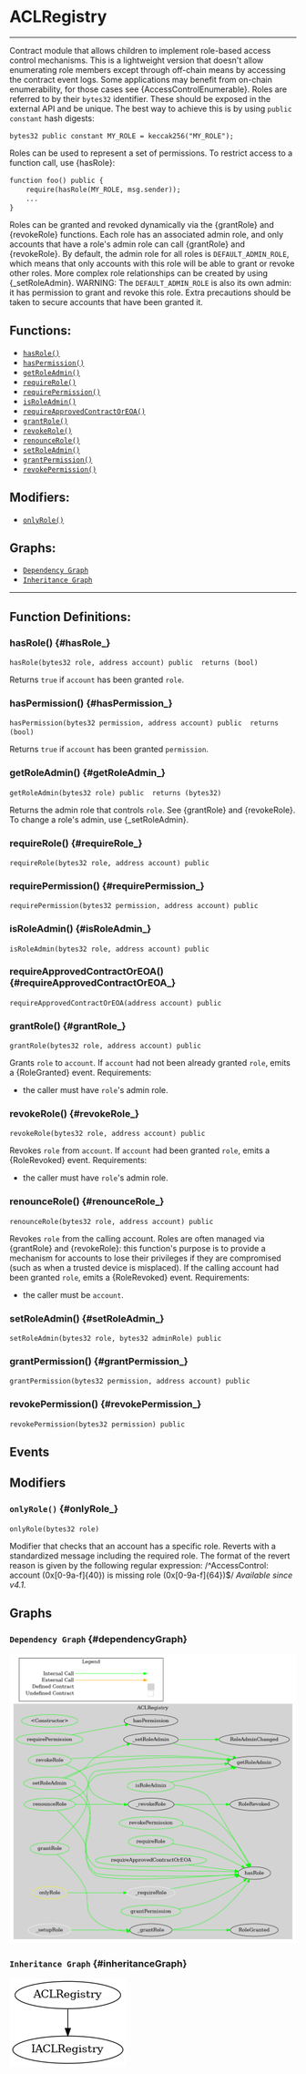 # ACLRegistry
***
Contract module that allows children to implement role-based access
control mechanisms. This is a lightweight version that doesn't allow enumerating role
members except through off-chain means by accessing the contract event logs. Some
applications may benefit from on-chain enumerability, for those cases see
{AccessControlEnumerable}.
Roles are referred to by their `bytes32` identifier. These should be exposed
in the external API and be unique. The best way to achieve this is by
using `public constant` hash digests:
```
bytes32 public constant MY_ROLE = keccak256("MY_ROLE");
```
Roles can be used to represent a set of permissions. To restrict access to a
function call, use {hasRole}:
```
function foo() public {
    require(hasRole(MY_ROLE, msg.sender));
    ...
}
```
Roles can be granted and revoked dynamically via the {grantRole} and
{revokeRole} functions. Each role has an associated admin role, and only
accounts that have a role's admin role can call {grantRole} and {revokeRole}.
By default, the admin role for all roles is `DEFAULT_ADMIN_ROLE`, which means
that only accounts with this role will be able to grant or revoke other
roles. More complex role relationships can be created by using
{_setRoleAdmin}.
WARNING: The `DEFAULT_ADMIN_ROLE` is also its own admin: it has permission to
grant and revoke this role. Extra precautions should be taken to secure
accounts that have been granted it.
## Functions:
- [`hasRole()`](#hasRole_)
- [`hasPermission()`](#hasPermission_)
- [`getRoleAdmin()`](#getRoleAdmin_)
- [`requireRole()`](#requireRole_)
- [`requirePermission()`](#requirePermission_)
- [`isRoleAdmin()`](#isRoleAdmin_)
- [`requireApprovedContractOrEOA()`](#requireApprovedContractOrEOA_)
- [`grantRole()`](#grantRole_)
- [`revokeRole()`](#revokeRole_)
- [`renounceRole()`](#renounceRole_)
- [`setRoleAdmin()`](#setRoleAdmin_)
- [`grantPermission()`](#grantPermission_)
- [`revokePermission()`](#revokePermission_)
## Modifiers:
- [`onlyRole()`](#onlyRole_)
## Graphs:
- [`Dependency Graph`](#dependencyGraph)
- [`Inheritance Graph`](#inheritanceGraph)
***
## Function Definitions:
### <a name="hasRole_"></a> hasRole() {#hasRole_}
```
hasRole(bytes32 role, address account) public  returns (bool)
```
Returns `true` if `account` has been granted `role`.
### <a name="hasPermission_"></a> hasPermission() {#hasPermission_}
```
hasPermission(bytes32 permission, address account) public  returns (bool)
```
Returns `true` if `account` has been granted `permission`.
### <a name="getRoleAdmin_"></a> getRoleAdmin() {#getRoleAdmin_}
```
getRoleAdmin(bytes32 role) public  returns (bytes32)
```
Returns the admin role that controls `role`. See {grantRole} and
{revokeRole}.
To change a role's admin, use {_setRoleAdmin}.
### <a name="requireRole_"></a> requireRole() {#requireRole_}
```
requireRole(bytes32 role, address account) public 
```
### <a name="requirePermission_"></a> requirePermission() {#requirePermission_}
```
requirePermission(bytes32 permission, address account) public 
```
### <a name="isRoleAdmin_"></a> isRoleAdmin() {#isRoleAdmin_}
```
isRoleAdmin(bytes32 role, address account) public 
```
### <a name="requireApprovedContractOrEOA_"></a> requireApprovedContractOrEOA() {#requireApprovedContractOrEOA_}
```
requireApprovedContractOrEOA(address account) public 
```
### <a name="grantRole_"></a> grantRole() {#grantRole_}
```
grantRole(bytes32 role, address account) public 
```
Grants `role` to `account`.
If `account` had not been already granted `role`, emits a {RoleGranted}
event.
Requirements:
- the caller must have ``role``'s admin role.
### <a name="revokeRole_"></a> revokeRole() {#revokeRole_}
```
revokeRole(bytes32 role, address account) public 
```
Revokes `role` from `account`.
If `account` had been granted `role`, emits a {RoleRevoked} event.
Requirements:
- the caller must have ``role``'s admin role.
### <a name="renounceRole_"></a> renounceRole() {#renounceRole_}
```
renounceRole(bytes32 role, address account) public 
```
Revokes `role` from the calling account.
Roles are often managed via {grantRole} and {revokeRole}: this function's
purpose is to provide a mechanism for accounts to lose their privileges
if they are compromised (such as when a trusted device is misplaced).
If the calling account had been granted `role`, emits a {RoleRevoked}
event.
Requirements:
- the caller must be `account`.
### <a name="setRoleAdmin_"></a> setRoleAdmin() {#setRoleAdmin_}
```
setRoleAdmin(bytes32 role, bytes32 adminRole) public 
```
### <a name="grantPermission_"></a> grantPermission() {#grantPermission_}
```
grantPermission(bytes32 permission, address account) public 
```
### <a name="revokePermission_"></a> revokePermission() {#revokePermission_}
```
revokePermission(bytes32 permission) public 
```
## Events
## Modifiers
### <a name="onlyRole_"></a> `onlyRole()` {#onlyRole_}
```
onlyRole(bytes32 role)
```
Modifier that checks that an account has a specific role. Reverts
with a standardized message including the required role.
The format of the revert reason is given by the following regular expression:
 /^AccessControl: account (0x[0-9a-f]{40}) is missing role (0x[0-9a-f]{64})$/
_Available since v4.1._
## Graphs
### <a name="dependencyGraph"></a> `Dependency Graph` {#dependencyGraph}
![Dependency Graph](/docs/images/ACLRegistry_dependency_graph.png)
### <a name="inheritanceGraph"></a> `Inheritance Graph` {#inheritanceGraph}
![Inheritance Graph](/docs/images/ACLRegistry_inheritance_graph.png)
